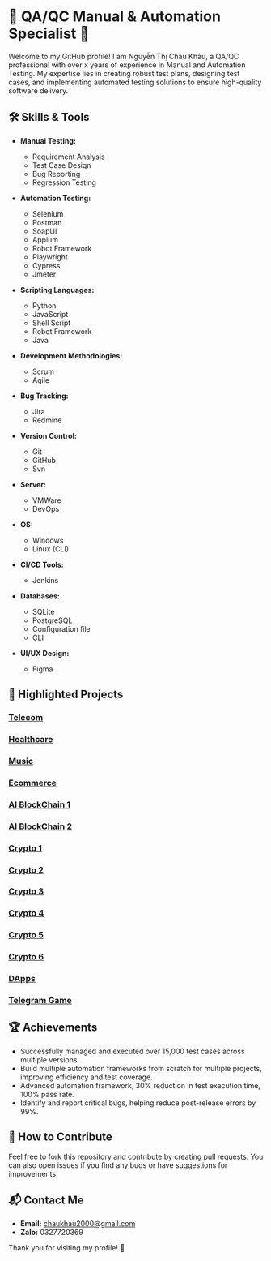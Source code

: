 # 🌟 QA/QC Manual & Automation Specialist 🌟

Welcome to my GitHub profile! I am Nguyễn Thị Châu Khâu, a QA/QC professional with over x years of experience in Manual and Automation Testing. My expertise lies in creating robust test plans, designing test cases, and implementing automated testing solutions to ensure high-quality software delivery.

## 🛠️ Skills & Tools

- **Manual Testing:**
  - Requirement Analysis
  - Test Case Design
  - Bug Reporting
  - Regression Testing

- **Automation Testing:**
  - Selenium
  - Postman
  - SoapUI
  - Appium
  - Robot Framework
  - Playwright
  - Cypress
  - Jmeter

- **Scripting Languages:**
  - Python
  - JavaScript
  - Shell Script
  - Robot Framework
  - Java

- **Development Methodologies:**
  - Scrum
  - Agile

- **Bug Tracking:**
  - Jira
  - Redmine

- **Version Control:**
  - Git
  - GitHub
  - Svn

- **Server:**
  - VMWare
  - DevOps
    
- **OS:**
  - Windows
  - Linux (CLI)
    
- **CI/CD Tools:**
  - Jenkins  

- **Databases:**
  - SQLite
  - PostgreSQL
  - Configuration file
  - CLI

- **UI/UX Design:**
  - Figma

## 🌿 Highlighted Projects

### [Telecom](https://www.cirpack.com/)
### [Healthcare](https://bestmed.au/)
### [Music](https://music.busai.me/new_music)
### [Ecommerce](https://tonic.tongram.app/vi)
### [AI BlockChain 1](https://friendify.ai/)
### [AI BlockChain 2](https://gpt.busai.me/welcome)
### [Crypto 1](https://winery.finance/info/overview)
### [Crypto 2](https://tongram.app/en)
### [Crypto 3](https://production.d3id4w7b92r2rv.amplifyapp.com/)
### [Crypto 4](https://swap.poolswinery.it/swap)
### [Crypto 5](https://bridge.poolswinery.it/transactions)
### [Crypto 6](https://winery.finance/)
### [DApps](https://dev.tongram.app/vi)
### [Telegram Game](https://t.me/piston_dev_bot/pistonhubdev)


## 🏆 Achievements

- Successfully managed and executed over 15,000 test cases across multiple versions.
- Build multiple automation frameworks from scratch for multiple projects, improving efficiency and test coverage.
- Advanced automation framework, 30% reduction in test execution time, 100% pass rate.
- Identify and report critical bugs, helping reduce post-release errors by 99%.

## 🤝 How to Contribute

Feel free to fork this repository and contribute by creating pull requests. You can also open issues if you find any bugs or have suggestions for improvements.

## 📬 Contact Me

- **Email:** chaukhau2000@gmail.com
- **Zalo:** 0327720369

Thank you for visiting my profile! 🌟
